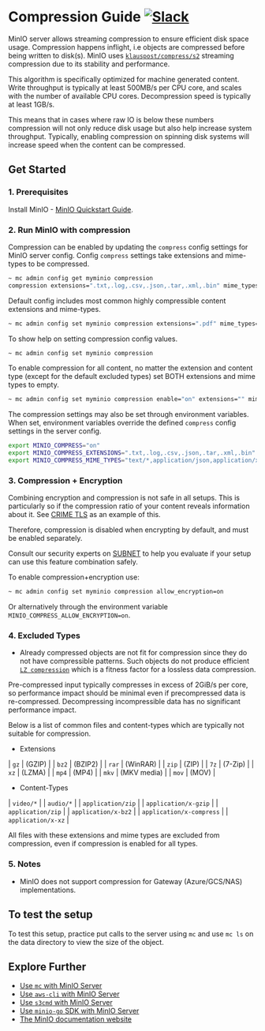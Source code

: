 # Compression Guide [![Slack](https://slack.min.io/slack?type=svg)](https://slack.min.io)

MinIO server allows streaming compression to ensure efficient disk space usage.
Compression happens inflight, i.e objects are compressed before being written to disk(s).
MinIO uses [`klauspost/compress/s2`](https://github.com/klauspost/compress/tree/master/s2)
streaming compression due to its stability and performance.

This algorithm is specifically optimized for machine generated content.
Write throughput is typically at least 500MB/s per CPU core,
and scales with the number of available CPU cores.
Decompression speed is typically at least 1GB/s.

This means that in cases where raw IO is below these numbers
compression will not only reduce disk usage but also help increase system throughput.
Typically, enabling compression on spinning disk systems
will increase speed when the content can be compressed.

## Get Started

### 1. Prerequisites

Install MinIO - [MinIO Quickstart Guide](https://docs.min.io/docs/minio-quickstart-guide).

### 2. Run MinIO with compression

Compression can be enabled by updating the `compress` config settings for MinIO server config.
Config `compress` settings take extensions and mime-types to be compressed.

```bash
~ mc admin config get myminio compression
compression extensions=".txt,.log,.csv,.json,.tar,.xml,.bin" mime_types="text/*,application/json,application/xml"
```

Default config includes most common highly compressible content extensions and mime-types.

```bash
~ mc admin config set myminio compression extensions=".pdf" mime_types="application/pdf"
```

To show help on setting compression config values.

```bash
~ mc admin config set myminio compression
```

To enable compression for all content, no matter the extension and content type
(except for the default excluded types) set BOTH extensions and mime types to empty.

```bash
~ mc admin config set myminio compression enable="on" extensions="" mime_types=""
```

The compression settings may also be set through environment variables.
When set, environment variables override the defined `compress` config settings in the server config.

```bash
export MINIO_COMPRESS="on"
export MINIO_COMPRESS_EXTENSIONS=".txt,.log,.csv,.json,.tar,.xml,.bin"
export MINIO_COMPRESS_MIME_TYPES="text/*,application/json,application/xml"
```

### 3. Compression + Encryption

Combining encryption and compression is not safe in all setups.
This is particularly so if the compression ratio of your content reveals information about it.
See [CRIME TLS](https://en.wikipedia.org/wiki/CRIME) as an example of this.

Therefore, compression is disabled when encrypting by default, and must be enabled separately.

Consult our security experts on [SUBNET](https://min.io/pricing) to help you evaluate if
your setup can use this feature combination safely.

To enable compression+encryption use:

```bash
~ mc admin config set myminio compression allow_encryption=on
```

Or alternatively through the environment variable `MINIO_COMPRESS_ALLOW_ENCRYPTION=on`.

### 4. Excluded Types

- Already compressed objects are not fit for compression since they do not have compressible patterns.
Such objects do not produce efficient [`LZ compression`](https://en.wikipedia.org/wiki/LZ77_and_LZ78)
which is a fitness factor for a lossless data compression.

Pre-compressed input typically compresses in excess of 2GiB/s per core,
so performance impact should be minimal even if precompressed data is re-compressed.
Decompressing incompressible data has no significant performance impact.

Below is a list of common files and content-types which are typically not suitable for compression.

- Extensions

 | `gz`  | (GZIP)      |
 | `bz2` | (BZIP2)     |
 | `rar` | (WinRAR)    |
 | `zip` | (ZIP)       |
 | `7z`  | (7-Zip)     |
 | `xz`  | (LZMA)      |
 | `mp4` | (MP4)       |
 | `mkv` | (MKV media) |
 | `mov` | (MOV)       |

- Content-Types

 | `video/*`                |
 | `audio/*`                |
 | `application/zip`        |
 | `application/x-gzip`     |
 | `application/zip`        |
 | `application/x-bz2`      |
 | `application/x-compress` |
 | `application/x-xz`       |

All files with these extensions and mime types are excluded from compression,
even if compression is enabled for all types.

### 5. Notes

- MinIO does not support compression for Gateway (Azure/GCS/NAS) implementations.

## To test the setup

To test this setup, practice put calls to the server using `mc` and use `mc ls` on
the data directory to view the size of the object.

## Explore Further

- [Use `mc` with MinIO Server](https://docs.min.io/docs/minio-client-quickstart-guide)
- [Use `aws-cli` with MinIO Server](https://docs.min.io/docs/aws-cli-with-minio)
- [Use `s3cmd` with MinIO Server](https://docs.min.io/docs/s3cmd-with-minio)
- [Use `minio-go` SDK with MinIO Server](https://docs.min.io/docs/golang-client-quickstart-guide)
- [The MinIO documentation website](https://docs.min.io)
